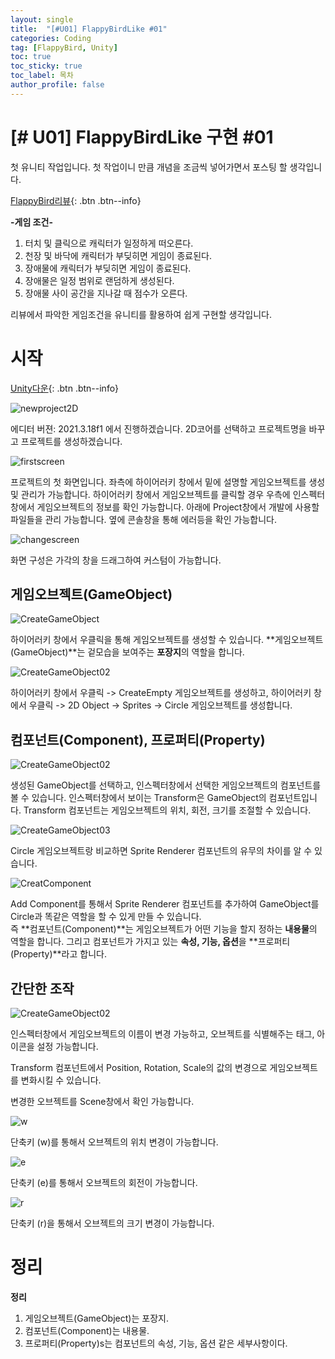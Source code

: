 ```yaml
---
layout: single
title:  "[#U01] FlappyBirdLike #01"
categories: Coding
tag: [FlappyBird, Unity]
toc: true 
toc_sticky: true 
toc_label: 목차    
author_profile: false
---
```


# [# U01] FlappyBirdLike 구현 #01 

첫 유니티 작업입니다. 첫 작업이니 만큼 개념을 조금씩 넣어가면서 포스팅 할 생각입니다.

[FlappyBird리뷰](https://dozekr.github.io/gamereview/flappybird/){: .btn .btn--info}

**-게임 조건-**

1. 터치 및 클릭으로 캐릭터가 일정하게 떠오른다.
2. 천장 및 바닥에 캐릭터가 부딪히면 게임이 종료된다.
3. 장애물에 캐릭터가 부딪히면 게임이 종료된다.
4. 장애물은 일정 범위로 랜덤하게 생성된다.
5. 장애물 사이 공간을 지나갈 때 점수가 오른다.


리뷰에서 파악한 게임조건을 유니티를 활용하여 쉽게 구현할 생각입니다.

# 시작

[Unity다운](https://store.unity.com/kr/download?gclid=Cj0KCQiAi8KfBhCuARIsADp-A551c5kKfOAVcE6jWVTW-V2mNXrpNT8yZgX3o9ZM3S9mlB3xIwn4U5YaAlMQEALw_wcB&gclsrc=aw.ds){: .btn .btn--info}


![newproject2D](https://github.com/DozeKR/DozeKR.github.io/blob/master/images/2023-02-15-unity_flappybird01/newproject2D.png?raw=true)

에디터 버젼: 2021.3.18f1 에서 진행하겠습니다.
2D코어를 선택하고 프로젝트명을 바꾸고 프로젝트를 생성하겠습니다.



![firstscreen](https://github.com/DozeKR/DozeKR.github.io/blob/master/images/2023-02-15-unity_flappybird01/firstscreen.png?raw=true)

프로젝트의 첫 화면입니다. 
좌측에 하이어러키 창에서 밑에 설명할 게임오브젝트를 생성 및 관리가 가능합니다.
하이어러키 창에서 게임오브젝트를 클릭할 경우 우측에 인스펙터창에서 게임오브젝트의 정보를 확인 가능합니다.
아래에 Project창에서 개발에 사용할 파일들을 관리 가능합니다. 옆에 콘솔창을 통해 에러등을 확인 가능합니다.



![changescreen](https://github.com/DozeKR/DozeKR.github.io/blob/master/images/2023-02-15-unity_flappybird01/changescreen.png?raw=true)

화면 구성은 가각의 창을 드래그하여 커스텀이 가능합니다.



## 게임오브젝트(GameObject) 

![CreateGameObject](https://github.com/DozeKR/DozeKR.github.io/blob/master/images/2023-02-15-unity_flappybird01/CreateGameObject.png?raw=true)

하이어러키 창에서 우클릭을 통해 게임오브젝트를 생성할 수 있습니다.
**게임오브젝트(GameObject)**는 겉모습을 보여주는 **포장지**의 역할을 합니다.



![CreateGameObject02](https://github.com/DozeKR/DozeKR.github.io/blob/master/images/2023-02-15-unity_flappybird01/CreateGameObject02.PNG?raw=true)

하이어러키 창에서 우클릭 -> CreateEmpty 게임오브젝트를 생성하고,
하이어러키 창에서 우클릭 -> 2D Object -> Sprites -> Circle 게임오브젝트를 생성합니다.



## 컴포넌트(Component), 프로퍼티(Property)

![CreateGameObject02](https://github.com/DozeKR/DozeKR.github.io/blob/master/images/2023-02-15-unity_flappybird01/CreateGameObject02.PNG?raw=true)

생성된 GameObject를 선택하고, 인스펙터창에서 선택한 게임오브젝트의 컴포넌트를 볼 수 있습니다.
인스펙터창에서 보이는 Transform은 GameObject의 컴포넌트입니다. 
Transform 컴포넌트는 게임오브젝트의 위치, 회전, 크기를 조절할 수 있습니다.



![CreateGameObject03](https://github.com/DozeKR/DozeKR.github.io/blob/master/images/2023-02-15-unity_flappybird01/CreateGameObject03.PNG?raw=true)

Circle 게임오브젝트랑 비교하면 Sprite Renderer 컴포넌트의 유무의 차이를 알 수 있습니다.



![CreatComponent](https://github.com/DozeKR/DozeKR.github.io/blob/master/images/2023-02-15-unity_flappybird01/CreatComponent.png?raw=true)

Add Component를 통해서 Sprite Renderer 컴포넌트를 추가하여 GameObject를 Circle과 똑같은 역할을 할 수 있게 만들 수 있습니다.  
즉 **컴포넌트(Component)**는 게임오브젝트가 어떤 기능을 할지 정하는 **내용물**의 역할을 합니다.
그리고 컴포넌트가 가지고 있는 **속성, 기능, 옵션**을 **프로퍼티(Property)**라고 합니다. 



## 간단한 조작

![CreateGameObject02](https://github.com/DozeKR/DozeKR.github.io/blob/master/images/2023-02-15-unity_flappybird01/CreateGameObject02.PNG?raw=true)

인스펙터창에서 게임오브젝트의 이름이 변경 가능하고, 오브젝트를 식별해주는 태그, 아이콘을 설정 가능합니다.

Transform 컴포넌트에서 Position, Rotation, Scale의 값의 변경으로 게임오브젝트를 변화시킬 수 있습니다.

변경한 오브젝트를 Scene창에서 확인 가능합니다.



![w](https://github.com/DozeKR/DozeKR.github.io/blob/master/images/2023-02-15-unity_flappybird01/w.PNG?raw=true)

단축키 (w)를 통해서 오브젝트의 위치 변경이 가능합니다.



![e](https://github.com/DozeKR/DozeKR.github.io/blob/master/images/2023-02-15-unity_flappybird01/e.PNG?raw=true)

단축키 (e)를 통해서 오브젝트의  회전이 가능합니다.



![r](https://github.com/DozeKR/DozeKR.github.io/blob/master/images/2023-02-15-unity_flappybird01/r.PNG?raw=true)

단축키 (r)을 통해서 오브젝트의 크기 변경이 가능합니다.



# 정리

**정리**

1. 게임오브젝트(GameObject)는 포장지.
2. 컴포넌트(Component)는 내용물.
3. 프로퍼티(Property)s는 컴포넌트의 속성, 기능, 옵션 같은 세부사항이다.


